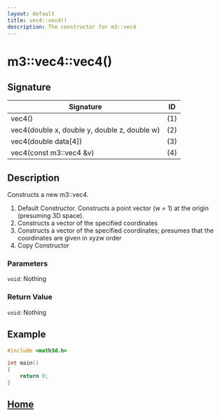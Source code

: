 ```yaml
---
layout: default
title: vec4::vec4()
description: The constructor for m3::vec4
---
```


# m3::vec4::vec4()

## Signature

| Signature | ID |
| --- | --- |
| vec4() | \(1\) |
| vec4(double x, double y, double z, double w) | \(2\) |
| vec4(double data[4]) | \(3\) |
| vec4(const m3::vec4 &v)| \(4\) |

## Description

Constructs a new m3::vec4.
1. Default Constructor. Constructs a point vector \(w = 1\) at the origin \(presuming 3D space\).  
2. Constructs a vector of the specified coordinates
3. Constructs a vector of the specified coordinates; presumes that the coordinates are given in xyzw order  
4. Copy Constructor

### Parameters

`void`: Nothing

### Return Value

`void`: Nothing

## Example

```c++
#include <math3d.h>

int main()
{
    return 0;
}
```

## [Home](https://developergy.github.io/math3d/)